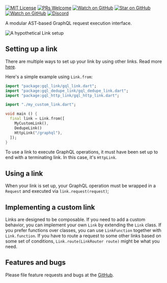 [![MIT License][license-badge]][license-link]
[![PRs Welcome][prs-badge]][prs-link]
[![Watch on GitHub][github-watch-badge]][github-watch-link]
[![Star on GitHub][github-star-badge]][github-star-link]
[![Watch on GitHub][github-forks-badge]][github-forks-link]
[![Discord][discord-badge]][discord-link]

[license-badge]: https://img.shields.io/github/license/gql-dart/gql.svg?style=for-the-badge
[license-link]: https://github.com/gql-dart/gql/blob/master/LICENSE
[prs-badge]: https://img.shields.io/badge/PRs-welcome-brightgreen.svg?style=for-the-badge
[prs-link]: https://github.com/gql-dart/gql/issues

[github-watch-badge]: https://img.shields.io/github/watchers/gql-dart/gql.svg?style=for-the-badge&logo=github&logoColor=ffffff
[github-watch-link]: https://github.com/gql-dart/gql/watchers
[github-star-badge]: https://img.shields.io/github/stars/gql-dart/gql.svg?style=for-the-badge&logo=github&logoColor=ffffff
[github-star-link]: https://github.com/gql-dart/gql/stargazers
[github-forks-badge]: https://img.shields.io/github/forks/gql-dart/gql.svg?style=for-the-badge&logo=github&logoColor=ffffff
[github-forks-link]: https://github.com/gql-dart/gql/network/members

[discord-badge]: https://img.shields.io/discord/559455668810153989.svg?style=for-the-badge&logo=discord&logoColor=ffffff
[discord-link]: https://discord.gg/YBFCTXNbwY

A modular AST-based GraphQL request execution interface.

![A hypothetical Link setup](./assets/gql_link.svg "A hypothetical Link setup")


## Setting up a link

There are multiple ways to set up your link by using other links.
Read more [here](https://pub.dev/documentation/gql_link/latest/link/Link-class.html).

Here's a simple example using `Link.from`:
```dart
import "package:gql_link/gql_link.dart";
import "package:gql_dedupe_link/gql_dedupe_link.dart";
import "package:gql_http_link/gql_http_link.dart";

import "./my_custom_link.dart";

void main () {
  final link = Link.from([
    MyCustomLink(),
    DedupeLink()
    HttpLink("/graphql"),
  ]);
}
```

To use a link to execute GraphQL operations, it must have been set up to end with a terminating link.
In this case, it's `HttpLink`.

## Using a link

When your link is set up, your GraphQL operation must be wrapped in a `Request` and executed via `link.request(request)`;

## Implementing a custom link

Links are designed to be composable. If you need to add a custom behavior, you can implement your own `Link`
by extending the `Link` class. If you prefer functions over classes, you can use `LinkFunction` together with `Link.function`.
If you have to route a request to some other links based on some set of conditions, `Link.route(LinkRouter route)`
might be what you need.

## Features and bugs

Please file feature requests and bugs at the [GitHub][tracker].

[tracker]: https://github.com/gql-dart/gql/issues
